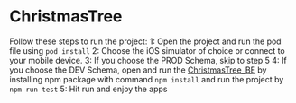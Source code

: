 # ChristmasTree
Follow these steps to run the project:
1: Open the project and run the pod file using `pod install`
2: Choose the iOS simulator of choice or connect to your mobile device.
3: If you choose the PROD Schema, skip to step 5
4: If you choose the DEV Schema, open and run the [ChristmasTree_BE](https://github.com/TTLGame/ChristmasTree_BE) by installing npm package with command `npm install` and run the project by `npm run test`
5: Hit run and enjoy the apps
